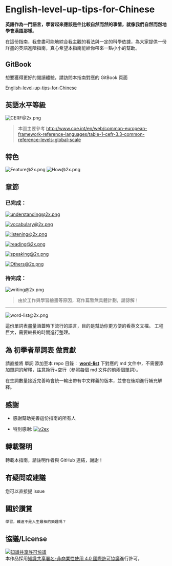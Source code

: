 # English-level-up-tips-for-Chinese

**英語作為一門語言，學習起來應該是件比較自然而然的事情，就像我們自然而然地學會漢語那樣**。

在這份指南，我會盡可能地綜合我主觀的看法與一定的科學依據，為大家提供一份詳盡的英語進階指南，真心希望本指南能給你帶來一點小小的幫助。

## GitBook

想要獲得更好的閱讀體驗，請訪問本指南對應的 GitBook 頁面

[English-level-up-tips-for-Chinese](https://byoungd.gitbook.io/english-level-up-tips/)

## 英語水平等級

![CERF@2x.png](assets/CEFR@2x.png)

> 本圖主要參考 http://www.coe.int/en/web/common-european-framework-reference-languages/table-1-cefr-3.3-common-reference-levels-global-scale

## 特色

![Feature@2x.png](assets/Feature@2x.png)
![How@2x.png](assets/How@2x.png)

## 章節

### 已完成：

[![understanding@2x.png](assets/understanding@2x.png)](part-1/1-understanding.md)

[![vocabulary@2x.png](assets/vocabulary@2x.png)](part-1/2-vocabulary.md)

[![listening@2x.png](assets/listening@2x.png)](part-1/3-listening.md)

[![reading@2x.png](assets/reading@2x.png)](part-1/4-reading.md)

[![speaking@2x.png](assets/speaking@2x.png)](part-1/5-speaking.md)

[![Others@2x.png](assets/Others@2x.png)](part-2/x-misc.md)

### 待完成：

![writing@2x.png](assets/writing@2x.png)

> 由於工作與學習繪畫等原因，寫作篇暫無具體計劃，請諒解！

---

![word-list@2x.png](assets/word-list@2x.png)

這份單詞表盡量涵蓋時下流行的語言，目的是幫助你更方便的看英文文檔。
工程巨大，需要較長的時間進行整理。

## 為 初學者單詞表 做貢獻

請直接將 單詞 添加至本 repo 目錄： **[word-list](word-list)** 下對應的 md 文件中，不需要添加單詞的解釋，註意換行+空行（參照每個 md 文件的前兩個單詞）。

在生詞數量接近完善時會統一輸出帶有中文釋義的版本，並會在後期進行補充解釋。

## 感謝

- 感謝幫助完善這份指南的所有人

- 特別感謝: [![v2ex](https://v2ex.assets.uxengine.net/site/logo@2x.png)](https://www.v2ex.com/)

## 轉載聲明

轉載本指南，請註明作者與 GitHub 連結，謝謝！

## 有疑問或建議

您可以直接提 issue

## 關於讚賞

    學習，難道不是人生最棒的樂趣嗎？

## 協議/License

<a rel="license" href="http://creativecommons.org/licenses/by-nc/4.0/"><img alt="知識共享許可協議" style="border-width:0" src="https://i.creativecommons.org/l/by-nc/4.0/88x31.png" /></a><br />本作品採用<a rel="license" href="http://creativecommons.org/licenses/by-nc/4.0/">知識共享署名-非商業性使用 4.0 國際許可協議</a>進行許可。
